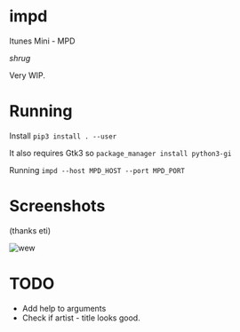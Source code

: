 # impd

Itunes Mini - MPD

*shrug*


Very WIP.

# Running

Install `pip3 install . --user`

It also requires Gtk3 so `package_manager install python3-gi`

Running `impd --host MPD_HOST --port MPD_PORT`

# Screenshots

(thanks eti)

![wew](https://x.eti.tf/rQnOT.png)

# TODO

- Add help to arguments
- Check if artist - title looks good.
